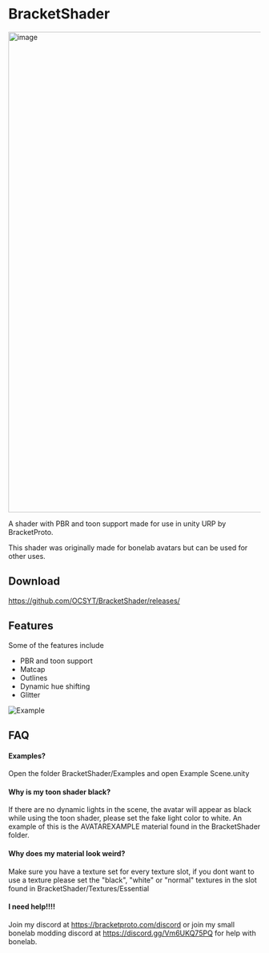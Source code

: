 
# BracketShader

<img width="960" alt="image" src="https://user-images.githubusercontent.com/69521768/194712970-47fdfa8f-51f8-4563-b22d-a4b19b9c509e.png">

A shader with PBR and toon support made for
 use in unity URP by BracketProto.

This shader was originally made for bonelab avatars but can be used for other uses.


## Download
https://github.com/OCSYT/BracketShader/releases/
## Features
Some of the features include
- PBR and toon support
- Matcap
- Outlines
- Dynamic hue shifting
- Glitter

![Example](https://user-images.githubusercontent.com/69521768/194445500-fef27788-fe40-4dd1-807b-c9473a999004.png)


## FAQ

#### Examples?

Open the folder BracketShader/Examples and open Example Scene.unity

#### Why is my toon shader black?

If there are no dynamic lights in the scene, 
the avatar will appear as black while using the toon shader, 
please set the fake light color to white.
An example of this is the AVATAREXAMPLE 
material found in the BracketShader folder.

#### Why does my material look weird?
Make sure  you have a texture set for every 
texture slot, if you dont want to use a texture 
please set the "black", "white" or "normal"
 textures in the slot found in
 BracketShader/Textures/Essential

#### I need help!!!!

Join my discord at
 https://bracketproto.com/discord
or join my small bonelab modding discord
 at https://discord.gg/Vm6UKQ75PQ for help with bonelab.


